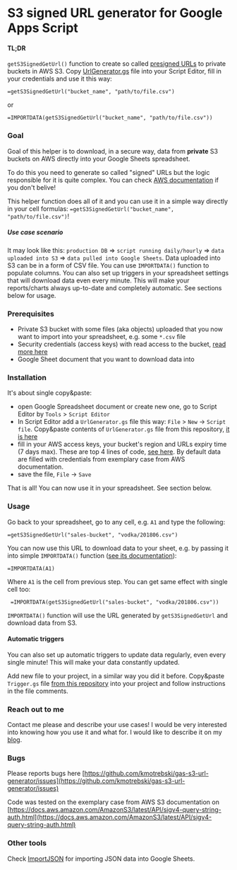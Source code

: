 # S3 signed URL generator for Google Apps Script

#### TL;DR 

`getS3SignedGetUrl()` function to create so called [presigned URLs](https://docs.aws.amazon.com/AmazonS3/latest/API/sigv4-query-string-auth.html) to private buckets in AWS S3. Copy [UrlGenerator.gs](https://raw.githubusercontent.com/kmotrebski/gas-s3-url-generator/master/UrlGenerator.gs) file into your Script Editor, fill in your credentials and use it this way:

 ```
 =getS3SignedGetUrl("bucket_name", "path/to/file.csv")
 ```
or
 ```
 =IMPORTDATA(getS3SignedGetUrl("bucket_name", "path/to/file.csv"))
 ```

### Goal

Goal of this helper is to download, in a secure way, data from **private** S3 buckets on AWS directly into your Google Sheets spreadsheet.

To do this you need to generate so called "signed" URLs but the logic responsible for it is quite complex. You can check [AWS documentation](https://docs.aws.amazon.com/AmazonS3/latest/API/sigv4-query-string-auth.html) if you don't belive! 

This helper function does all of it and you can use it in a simple way directly in your cell formulas: `=getS3SignedGetUrl("bucket_name", "path/to/file.csv")`!

##### Use case scenario

It may look like this: `production DB` => `script running daily/hourly` => `data uploaded into S3` => `data pulled into Google Sheets`. Data uploaded into S3 can be in a form of CSV file. You can use `IMPORTDATA()` function to populate columns. You can also set up triggers in your spreadsheet settings that will download data even every minute. This will make your reports/charts always up-to-date and completely automatic. See sections below for usage.

### Prerequisites

- Private S3 bucket with some files (aka objects) uploaded that you now want to import into your spreadsheet, e.g. some `*.csv` file
- Security credentials (access keys) with read access to the bucket, [read more here](https://docs.aws.amazon.com/general/latest/gr/aws-sec-cred-types.html#access-keys-and-secret-access-keys)
- Google Sheet document that you want to download data into

### Installation

It's about single copy&paste:
 
 - open Google Spreadsheet document or create new one, go to Script Editor by `Tools` > `Script Editor`
 - In Script Editor add a `UrlGenerator.gs` file this way: `File` > `New` -> `Script file`. Copy&paste contents of `UrlGenerator.gs` file from this repository, [it is here](https://raw.githubusercontent.com/kmotrebski/gas-s3-url-generator/master/UrlGenerator.gs)
 - fill in your AWS access keys, your bucket's region and URLs expiry time (7 days max). These are top 4 lines of code, [see here](https://github.com/kmotrebski/gas-s3-url-generator/blob/master/UrlGenerator.gs#L1-L4). By default data are filled with credentials from exemplary case from AWS documentation.
 - save the file, `File` -> `Save`
 
 That is all! You can now use it in your spreadsheet. See section below.
 
 ### Usage
 
 Go back to your spreadsheet, go to any cell, e.g. `A1` and type the following:
 
 ```
 =getS3SignedGetUrl("sales-bucket", "vodka/201806.csv")
 ```
 You can now use this URL to download data to your sheet, e.g. by passing it into simple `IMPORTDATA()` function ([see its documentation](https://support.google.com/docs/answer/3093335)):
 ```
 =IMPORTDATA(A1)
 ```
 Where `A1` is the cell from previous step. You can get same effect with single cell too:
 ```
  =IMPORTDATA(getS3SignedGetUrl("sales-bucket", "vodka/201806.csv"))
 ```
`IMPORTDATA()` function will use the URL generated by `getS3SignedGetUrl` and download data from S3.

#### Automatic triggers

You can also set up automatic triggers to update data regularly, even every single minute! This will make your data constantly updated.

Add new file to your project, in a similar way you did it before. Copy&paste `Trigger.gs` file [from this repository](https://github.com/kmotrebski/gas-s3-url-generator/blob/master/UrlGenerator.gs) into your project and follow instructions in the file comments.

### Reach out to me

Contact me please and describe your use cases! I would be very interested into knowing how you use it and what for. I would like to describe it on my [blog](https://kmotrebski.github.io/).

### Bugs

Please reports bugs here [https://github.com/kmotrebski/gas-s3-url-generator/issues](https://github.com/kmotrebski/gas-s3-url-generator/issues)

Code was tested on the exemplary case from AWS S3 documentation on [https://docs.aws.amazon.com/AmazonS3/latest/API/sigv4-query-string-auth.html](https://docs.aws.amazon.com/AmazonS3/latest/API/sigv4-query-string-auth.html)

### Other tools

Check [ImportJSON](https://github.com/bradjasper/ImportJSON) for importing JSON data into Google Sheets.
